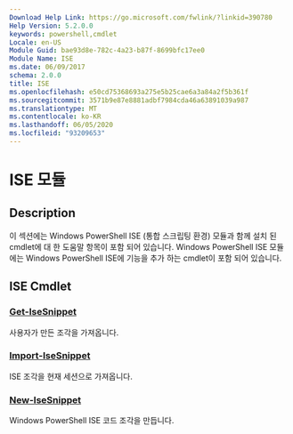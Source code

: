 ```yaml
---
Download Help Link: https://go.microsoft.com/fwlink/?linkid=390780
Help Version: 5.2.0.0
keywords: powershell,cmdlet
Locale: en-US
Module Guid: bae93d8e-782c-4a23-b87f-8699bfc17ee0
Module Name: ISE
ms.date: 06/09/2017
schema: 2.0.0
title: ISE
ms.openlocfilehash: e50cd75368693a275e5b25cae6a3a84a2f5b361f
ms.sourcegitcommit: 3571b9e87e8881adbf7984cda46a63891039a987
ms.translationtype: MT
ms.contentlocale: ko-KR
ms.lasthandoff: 06/05/2020
ms.locfileid: "93209653"
---
```

# ISE 모듈

## Description

이 섹션에는 Windows PowerShell ISE (통합 스크립팅 환경) 모듈과 함께 설치 된 cmdlet에 대 한 도움말 항목이 포함 되어 있습니다. Windows PowerShell ISE 모듈에는 Windows PowerShell ISE에 기능을 추가 하는 cmdlet이 포함 되어 있습니다.

## ISE Cmdlet

### [Get-IseSnippet](Get-IseSnippet.md)
사용자가 만든 조각을 가져옵니다.

### [Import-IseSnippet](Import-IseSnippet.md)
ISE 조각을 현재 세션으로 가져옵니다.

### [New-IseSnippet](New-IseSnippet.md)
Windows PowerShell ISE 코드 조각을 만듭니다.
